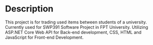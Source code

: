# Description
This project is for trading used items between students of a university. Currently used for SWP391 Software Project in FPT University.
Utilizing ASP.NET Core Web API for Back-end development, CSS, HTML and JavaScript for Front-end Development.
